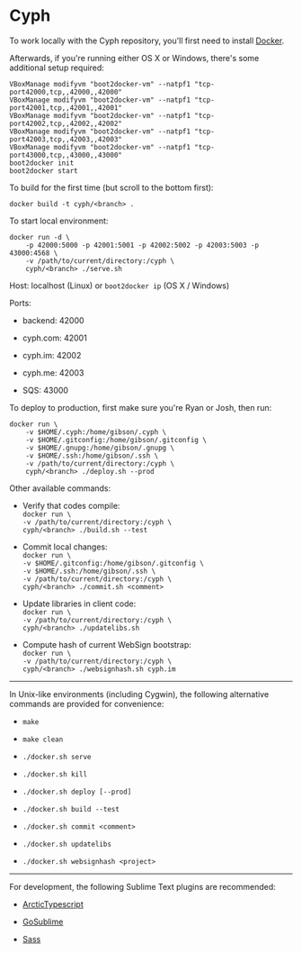 # Cyph

To work locally with the Cyph repository, you'll first need to install [Docker](http://www.docker.com/).

Afterwards, if you're running either OS X or Windows, there's some additional setup required:

	VBoxManage modifyvm "boot2docker-vm" --natpf1 "tcp-port42000,tcp,,42000,,42000"
	VBoxManage modifyvm "boot2docker-vm" --natpf1 "tcp-port42001,tcp,,42001,,42001"
	VBoxManage modifyvm "boot2docker-vm" --natpf1 "tcp-port42002,tcp,,42002,,42002"
	VBoxManage modifyvm "boot2docker-vm" --natpf1 "tcp-port42003,tcp,,42003,,42003"
	VBoxManage modifyvm "boot2docker-vm" --natpf1 "tcp-port43000,tcp,,43000,,43000"
	boot2docker init
	boot2docker start

To build for the first time (but scroll to the bottom first):

	docker build -t cyph/<branch> .

To start local environment:

	docker run -d \
		-p 42000:5000 -p 42001:5001 -p 42002:5002 -p 42003:5003 -p 43000:4568 \
		-v /path/to/current/directory:/cyph \
		cyph/<branch> ./serve.sh

Host: localhost (Linux) or `boot2docker ip` (OS X / Windows)

Ports:

* backend: 42000

* cyph.com: 42001

* cyph.im: 42002

* cyph.me: 42003

* SQS: 43000

To deploy to production, first make sure you're Ryan or Josh, then run:

	docker run \
		-v $HOME/.cyph:/home/gibson/.cyph \
		-v $HOME/.gitconfig:/home/gibson/.gitconfig \
		-v $HOME/.gnupg:/home/gibson/.gnupg \
		-v $HOME/.ssh:/home/gibson/.ssh \
		-v /path/to/current/directory:/cyph \
		cyph/<branch> ./deploy.sh --prod

Other available commands:

* Verify that codes compile:  
	`docker run \`  
	`-v /path/to/current/directory:/cyph \`  
	`cyph/<branch> ./build.sh --test`

* Commit local changes:  
	`docker run \`  
	`-v $HOME/.gitconfig:/home/gibson/.gitconfig \`  
	`-v $HOME/.ssh:/home/gibson/.ssh \`  
	`-v /path/to/current/directory:/cyph \`  
	`cyph/<branch> ./commit.sh <comment>`

* Update libraries in client code:  
	`docker run \`  
	`-v /path/to/current/directory:/cyph \`  
	`cyph/<branch> ./updatelibs.sh`

* Compute hash of current WebSign bootstrap:  
	`docker run \`  
	`-v /path/to/current/directory:/cyph \`  
	`cyph/<branch> ./websignhash.sh cyph.im`

---

In Unix-like environments (including Cygwin), the following alternative commands are provided for convenience:

* `make`

* `make clean`

* `./docker.sh serve`

* `./docker.sh kill`

* `./docker.sh deploy [--prod]`

* `./docker.sh build --test`

* `./docker.sh commit <comment>`

* `./docker.sh updatelibs`

* `./docker.sh websignhash <project>`

---

For development, the following Sublime Text plugins are recommended:

* [ArcticTypescript](https://packagecontrol.io/packages/ArcticTypescript)

* [GoSublime](https://packagecontrol.io/packages/GoSublime)

* [Sass](https://packagecontrol.io/packages/Sass)
